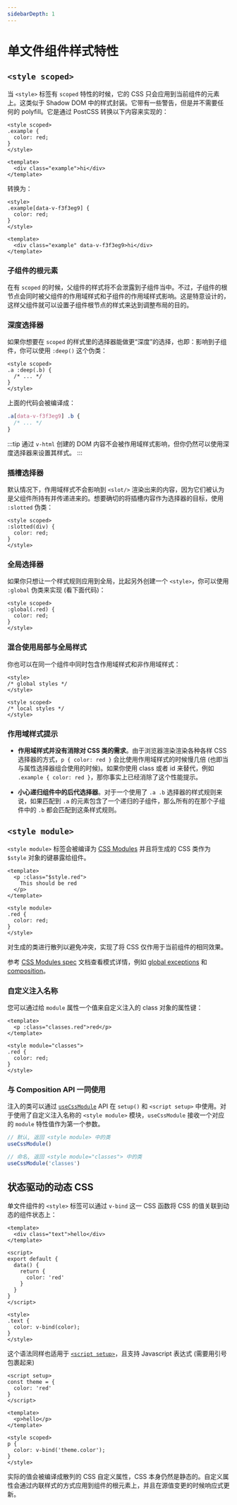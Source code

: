 ```yaml
---
sidebarDepth: 1
---
```


# 单文件组件样式特性

## `<style scoped>`

当 `<style>` 标签有 `scoped` 特性的时候，它的 CSS 只会应用到当前组件的元素上。这类似于 Shadow DOM 中的样式封装。它带有一些警告，但是并不需要任何的 polyfill。它是通过 PostCSS 转换以下内容来实现的：

```vue
<style scoped>
.example {
  color: red;
}
</style>

<template>
  <div class="example">hi</div>
</template>
```

转换为：

```vue
<style>
.example[data-v-f3f3eg9] {
  color: red;
}
</style>

<template>
  <div class="example" data-v-f3f3eg9>hi</div>
</template>
```

### 子组件的根元素

在有 `scoped` 的时候，父组件的样式将不会泄露到子组件当中。不过，子组件的根节点会同时被父组件的作用域样式和子组件的作用域样式影响。这是特意设计的，这样父组件就可以设置子组件根节点的样式来达到调整布局的目的。

### 深度选择器

如果你想要在 `scoped` 的样式里的选择器能做更“深度”的选择，也即：影响到子组件，你可以使用 `:deep()` 这个伪类：

```vue
<style scoped>
.a :deep(.b) {
  /* ... */
}
</style>
```

上面的代码会被编译成：

```css
.a[data-v-f3f3eg9] .b {
  /* ... */
}
```

:::tip
通过 `v-html` 创建的 DOM 内容不会被作用域样式影响，但你仍然可以使用深度选择器来设置其样式。
:::

### 插槽选择器

默认情况下，作用域样式不会影响到 `<slot/>` 渲染出来的内容，因为它们被认为是父组件所持有并传递进来的。想要确切的将插槽内容作为选择器的目标，使用 `:slotted` 伪类：

```vue
<style scoped>
:slotted(div) {
  color: red;
}
</style>
```

### 全局选择器

如果你只想让一个样式规则应用到全局，比起另外创建一个 `<style>`，你可以使用 `:global` 伪类来实现 (看下面代码)：

```vue
<style scoped>
:global(.red) {
  color: red;
}
</style>
```

### 混合使用局部与全局样式

你也可以在同一个组件中同时包含作用域样式和非作用域样式：

```vue
<style>
/* global styles */
</style>

<style scoped>
/* local styles */
</style>
```

### 作用域样式提示

- **作用域样式并没有消除对 CSS 类的需求**。由于浏览器渲染渲染各种各样 CSS 选择器的方式，`p { color: red }` 会比使用作用域样式的时候慢几倍 (也即当与属性选择器组合使用的时候)。如果你使用 class 或者 id 来替代，例如 `.example { color: red }`，那你事实上已经消除了这个性能提示。

- **小心递归组件中的后代选择器**。对于一个使用了 `.a .b` 选择器的样式规则来说，如果匹配到 `.a` 的元素包含了一个递归的子组件，那么所有的在那个子组件中的 `.b` 都会匹配到这条样式规则。

## `<style module>`

`<style module>` 标签会被编译为 [CSS Modules](https://github.com/css-modules/css-modules) 并且将生成的 CSS 类作为 `$style` 对象的键暴露给组件。

```vue
<template>
  <p :class="$style.red">
    This should be red
  </p>
</template>

<style module>
.red {
  color: red;
}
</style>
```

对生成的类进行散列以避免冲突，实现了将 CSS 仅作用于当前组件的相同效果。

参考 [CSS Modules spec](https://github.com/css-modules/css-modules) 文档查看模式详情，例如 [global exceptions](https://github.com/css-modules/css-modules#exceptions) 和 [composition](https://github.com/css-modules/css-modules#composition)。

### 自定义注入名称

您可以通过给 `module` 属性一个值来自定义注入的 class 对象的属性键：

```vue
<template>
  <p :class="classes.red">red</p>
</template>

<style module="classes">
.red {
  color: red;
}
</style>
```

### 与 Composition API 一同使用

注入的类可以通过 [`useCssModule`](/api/global-api.html#usecssmodule) API 在 `setup()` 和 `<script setup>` 中使用。对于使用了自定义注入名称的 `<style module>` 模块，`useCssModule` 接收一个对应的 `module` 特性值作为第一个参数。

```js
// 默认, 返回 <style module> 中的类
useCssModule()

// 命名, 返回 <style module="classes"> 中的类
useCssModule('classes')
```

## 状态驱动的动态 CSS

单文件组件的 `<style>` 标签可以通过 `v-bind` 这一 CSS 函数将 CSS 的值关联到动态的组件状态上：

```vue
<template>
  <div class="text">hello</div>
</template>

<script>
export default {
  data() {
    return {
      color: 'red'
    }
  }
}
</script>

<style>
.text {
  color: v-bind(color);
}
</style>
```

这个语法同样也适用于 [`<script setup>`](./sfc-script-setup)，且支持 Javascript 表达式 (需要用引号包裹起来)

```vue
<script setup>
const theme = {
  color: 'red'
}
</script>

<template>
  <p>hello</p>
</template>

<style scoped>
p {
  color: v-bind('theme.color');
}
</style>
```

实际的值会被编译成散列的 CSS 自定义属性，CSS 本身仍然是静态的。自定义属性会通过内联样式的方式应用到组件的根元素上，并且在源值变更的时候响应式更新。
